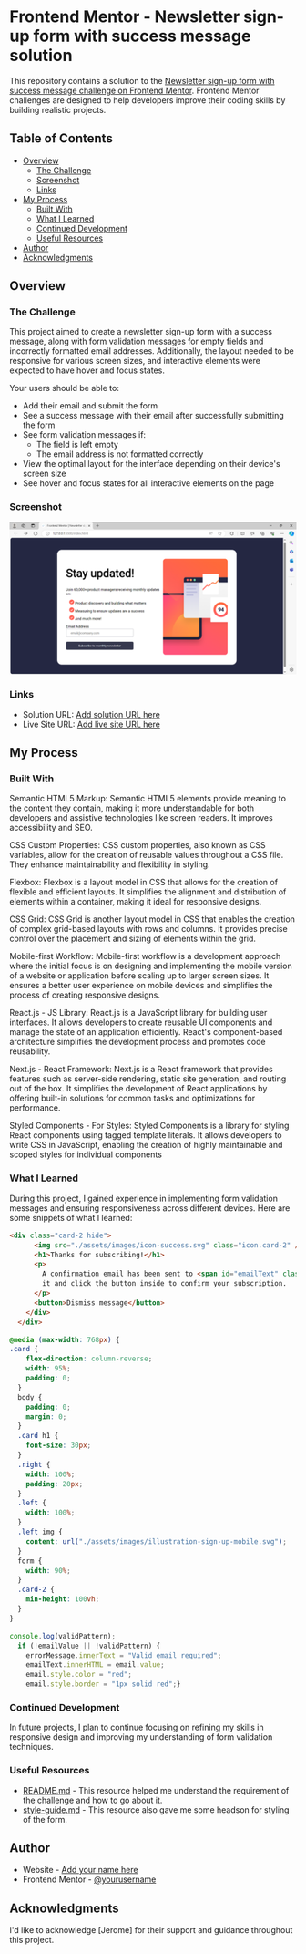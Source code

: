 # Frontend Mentor - Newsletter sign-up form with success message solution

This repository contains a solution to the [Newsletter sign-up form with success message challenge on Frontend Mentor](https://www.frontendmentor.io/challenges/newsletter-signup-form-with-success-message-3FC1AZbNrv). Frontend Mentor challenges are designed to help developers improve their coding skills by building realistic projects.

## Table of Contents

- [Overview](#overview)
  - [The Challenge](#the-challenge)
  - [Screenshot](#screenshot)
  - [Links](#links)
- [My Process](#my-process)
  - [Built With](#built-with)
  - [What I Learned](#what-i-learned)
  - [Continued Development](#continued-development)
  - [Useful Resources](#useful-resources)
- [Author](#author)
- [Acknowledgments](#acknowledgments)

## Overview

### The Challenge

This project aimed to create a newsletter sign-up form with a success message, along with form validation messages for empty fields and incorrectly formatted email addresses. Additionally, the layout needed to be responsive for various screen sizes, and interactive elements were expected to have hover and focus states.

Your users should be able to:

- Add their email and submit the form
- See a success message with their email after successfully submitting the form
- See form validation messages if:
  - The field is left empty
  - The email address is not formatted correctly
- View the optimal layout for the interface depending on their device's screen size
- See hover and focus states for all interactive elements on the page

### Screenshot

![Screenshot](./assets/images/Screenshot.png)

### Links

- Solution URL: [Add solution URL here](AbigailAbenaDadzie.github.io)
- Live Site URL: [Add live site URL here](https://abigailabenadadzie.github.io/Newsletter-Sign-Up/)

## My Process
### Built With

Semantic HTML5 Markup: Semantic HTML5 elements provide meaning to the content they contain, making it more understandable for both developers and assistive technologies like screen readers. It improves accessibility and SEO.

CSS Custom Properties: CSS custom properties, also known as CSS variables, allow for the creation of reusable values throughout a CSS file. They enhance maintainability and flexibility in styling.

Flexbox: Flexbox is a layout model in CSS that allows for the creation of flexible and efficient layouts. It simplifies the alignment and distribution of elements within a container, making it ideal for responsive designs.

CSS Grid: CSS Grid is another layout model in CSS that enables the creation of complex grid-based layouts with rows and columns. It provides precise control over the placement and sizing of elements within the grid.

Mobile-first Workflow: Mobile-first workflow is a development approach where the initial focus is on designing and implementing the mobile version of a website or application before scaling up to larger screen sizes. It ensures a better user experience on mobile devices and simplifies the process of creating responsive designs.

React.js - JS Library: React.js is a JavaScript library for building user interfaces. It allows developers to create reusable UI components and manage the state of an application efficiently. React's component-based architecture simplifies the development process and promotes code reusability.

Next.js - React Framework: Next.js is a React framework that provides features such as server-side rendering, static site generation, and routing out of the box. It simplifies the development of React applications by offering built-in solutions for common tasks and optimizations for performance.

Styled Components - For Styles: Styled Components is a library for styling React components using tagged template literals. It allows developers to write CSS in JavaScript, enabling the creation of highly maintainable and scoped styles for individual components

### What I Learned

During this project, I gained experience in implementing form validation messages and ensuring responsiveness across different devices. Here are some snippets of what I learned:

```html
<div class="card-2 hide">
      <img src="./assets/images/icon-success.svg" class="icon.card-2" />
      <h1>Thanks for subscribing!</h1>
      <p>
        A confirmation email has been sent to <span id="emailText" class="email">ash@loremcompany.com</span>. Please open
        it and click the button inside to confirm your subscription.
      </p>
      <button>Dismiss message</button>
    </div>
  </div>
```
```css
@media (max-width: 768px) {
.card {
    flex-direction: column-reverse;
    width: 95%;
    padding: 0;
  }
  body {
    padding: 0;
    margin: 0;
  }
  .card h1 {
    font-size: 30px;
  }
  .right {
    width: 100%;
    padding: 20px;
  }
  .left {
    width: 100%;
  }
  .left img {
    content: url("./assets/images/illustration-sign-up-mobile.svg");
  }
  form {
    width: 90%;
  }
  .card-2 {
    min-height: 100vh;
  }
}
```
```js
console.log(validPattern);
  if (!emailValue || !validPattern) {
    errorMessage.innerText = "Valid email required";
    emailText.innerHTML = email.value;
    email.style.color = "red";
    email.style.border = "1px solid red";}
```

### Continued Development

In future projects, I plan to continue focusing on refining my skills in responsive design and improving my understanding of form validation techniques.

### Useful Resources

- [README.md](https://www.frontendmentor.io/community) - This resource helped me understand the requirement of the challenge and how to go about it.
- [style-guide.md](https://www.frontendmentor.io/community) - This resource also gave me some headson for styling of the form.

## Author

- Website - [Add your name here](AbigailAbenaDadzie.github.io)
- Frontend Mentor - [@yourusername](https://www.frontendmentor.io/profile/yourusername)


## Acknowledgments

I'd like to acknowledge [Jerome] for their support and guidance throughout this project.
